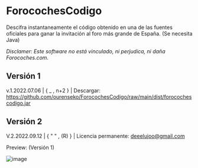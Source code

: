 # ForocochesCodigo
Descifra instantaneamente el código obtenido en una de las fuentes oficiales para ganar la invitación al foro más grande de España.
(Se necesita Java)

*Disclamer: Este software no está vinculado, ni perjudica, ni daña Forocoches.com.*

Versión 1
---
v.1.2022.07.06 | { _ , n+2 } | Descargar: https://github.com/ourenseko/ForocochesCodigo/raw/main/dist/forocochescodigo.jar

Versión 2
---
V.2.2022.09.12 | { " " , (R) } | Licencia permanente: deeelujoo@gmail.com


 
Preview: (Versión 1)

![image](https://user-images.githubusercontent.com/25538565/177515562-d5a18c26-71fa-4307-9f40-9e2d12f245c3.png)
